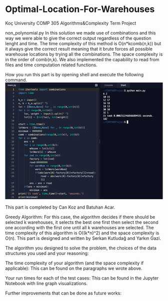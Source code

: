 # Optimal-Location-For-Warehouses
Koç University COMP 305 Algorithms&Complexity Term Project

non_polynomial.py
In this solution we made use of combinations and this way we were able to give the correct output regardless of the question lenght and time. The time complexity of this method is O(n*kcomb(n,k)) but it always give the correct result meaning that it brute forces all possible warehouse locations by trying all the combinations. The space complexity is in the order of comb(n,k). We also implemented the capability to read from files and time computation related functions.

How you run this part is by opening shell and execute the following command.
![How to run](shell_command.png)

This part is completed by Can Koz and Batuhan Acar.

Greedy Algorithm:
For this case, the algorithm decides if there should be selected k warehouses, it selects the best one first then select the second one according with the first one until all k warehouses are selected. The time complexity of this algorithm is O((k*n)^2) and the space complexity is O(n). This part is designed and written by Serkan Kutludağ and Yarkın Gazi.

The algorithm you designed to solve the problem, the choices of the data structures you used and your reasoning:

The time complexity of your algorithm (and the space complexity if applicable): This can be found on the paragraphs we wrote above.

Your run times for each of the test cases: This can be found in the Jupyter Notebook with line graph visualizations. 

Further improvements that can be done as future works:

